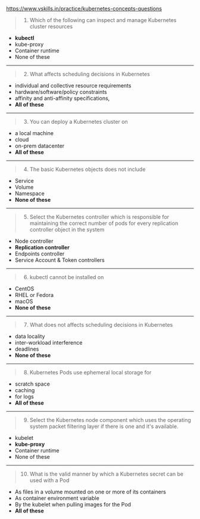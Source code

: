 
https://www.vskills.in/practice/kubernetes-concepts-questions

> 1. Which of the following can inspect and manage Kubernetes cluster resources
- **kubectl**
- kube-proxy
- Container runtime
- None of these

---

> 2. What affects scheduling decisions in Kubernetes
- individual and collective resource requirements
- hardware/software/policy constraints
- affinity and anti-affinity specifications,
- **All of these**

---

> 3. You can deploy a Kubernetes cluster on
- a local machine
- cloud
- on-prem datacenter
- **All of these**

---

> 4. The basic Kubernetes objects does not include
- Service
- Volume
- Namespace
- **None of these**

---

> 5. Select the Kubernetes controller which is responsible for maintaining the correct number of pods for every replication controller object in the system
- Node controller
- **Replication controller**
- Endpoints controller
- Service Account & Token controllers

---

> 6. kubectl cannot be installed on
- CentOS
- RHEL or Fedora
- macOS
- **None of these**

---

> 7. What does not affects scheduling decisions in Kubernetes
- data locality
- inter-workload interference
- deadlines
- **None of these**

---

> 8. Kubernetes Pods use ephemeral local storage for
- scratch space
- caching
- for logs
- **All of these**

---

> 9. Select the Kubernetes node component which uses the operating system packet filtering layer if there is one and it's available.
- kubelet
- **kube-proxy**
- Container runtime
- None of these

---

> 10. What is the valid manner by which a Kubernetes secret can be used with a Pod
- As files in a volume mounted on one or more of its containers
- As container environment variable
- By the kubelet when pulling images for the Pod
- **All of these**